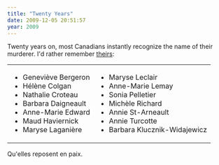 ```yaml
---
title: "Twenty Years"
date: 2009-12-05 20:51:57
year: 2009
---
```

Twenty years on, most Canadians instantly recognize the name of their murderer. I'd rather remember <a href="http://en.wikipedia.org/wiki/%C3%89cole_Polytechnique_massacre">theirs</a>:
<table border="0">
<tbody>
<tr>
<td valign="top">
<ul>
	<li>Geneviève Bergeron</li>
	<li>Hélène Colgan</li>
	<li>Nathalie Croteau</li>
	<li>Barbara Daigneault</li>
	<li>Anne-Marie Edward</li>
	<li>Maud Haviernick</li>
	<li>Maryse Laganière</li>
</ul>
</td>
<td valign="top">
<ul>
	<li>Maryse Leclair</li>
	<li>Anne-Marie Lemay</li>
	<li>Sonia Pelletier</li>
	<li>Michèle Richard</li>
	<li>Annie St-Arneault</li>
	<li>Annie Turcotte</li>
	<li>Barbara Klucznik-Widajewicz</li>
</ul>
</td>
</tr>
</tbody></table>
Qu'elles reposent en paix.
